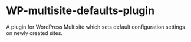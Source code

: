 # WP-multisite-defaults-plugin
A plugin for WordPress Multisite which sets default configuration settings on newly created sites.

